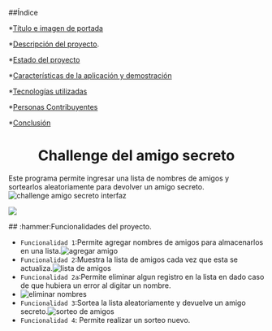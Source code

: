  ##Índice

*[Título e imagen de portada](#Título-e-imagen-de-portada)

*[Descripción del proyecto](#Descripción-del-proyecto).

*[Estado del proyecto](#Estado-del-proyecto)

*[Características de la aplicación y demostración](#Características-de-la-aplicación-y-demostración)

*[Tecnologías utilizadas](#tecnologías-utilizadas)

*[Personas Contribuyentes](#personas-contribuyentes)

*[Conclusión](#conclusión)
<h1 align="center"> Challenge del amigo secreto </h1>

Este programa permite ingresar una lista de nombres de amigos y sortearlos aleatoriamente para devolver un amigo secreto.
![challenge amigo secreto interfaz](https://github.com/user-attachments/assets/8428fe65-0eb6-4de9-b8f1-a99736ff9be5)

 <p align="left">
   <img src="https://img.shields.io/badge/STATUS-Completo-blue">
   </p>
  ## :hammer:Funcionalidades del proyecto.
  
- `Funcionalidad 1`:Permite agregar nombres de amigos para almacenarlos en una lista.![agregar amigo](https://github.com/user-attachments/assets/91ecf88c-e268-472f-8ecf-2725fd449253)
-  `Funcionalidad 2`:Muestra la lista de amigos cada vez que esta se actualiza.![lista de amigos](https://github.com/user-attachments/assets/77313f0d-d29f-4e59-a400-c94840547ce1)
- `Funcionalidad 2a`:Permite eliminar algun registro en la lista en dado caso de que hubiera un error al digitar un nombre.
-  ![eliminar nombres](https://github.com/user-attachments/assets/da115c43-421d-4892-8162-2c2290f27c70)
- `Funcionalidad 3`:Sortea la lista aleatoriamente y devuelve un amigo secreto.![sorteo de amigos](https://github.com/user-attachments/assets/9fc72e45-7aa6-4d5f-9ee8-c41670ea0d21)
- `Funcionalidad 4`: Permite realizar un sorteo nuevo.


